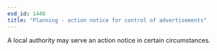 ```yaml
---
esd_id: 1448
title: "Planning - action notice for control of advertisements"
---
```


A local authority may serve an action notice in certain circumstances.

